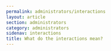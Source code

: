 ```yaml
---
permalink: administrators/interactions
layout: article
section: administrators
category: administrators
sidenav: interactions
title: What do the interactions mean?
---
```

